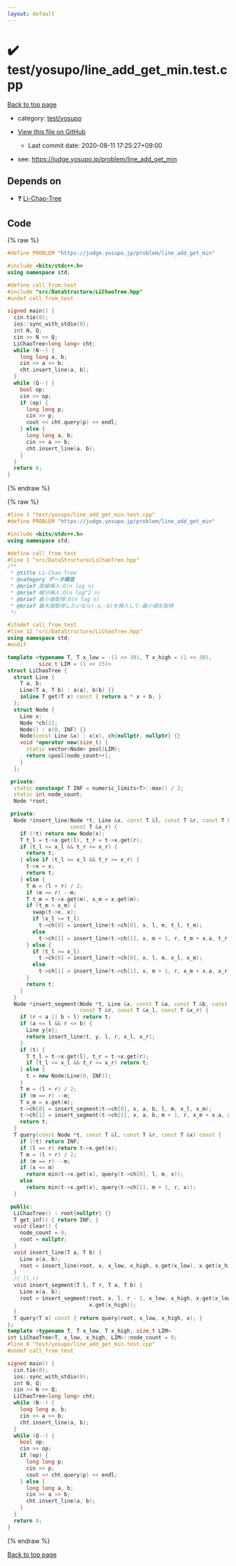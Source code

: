 ```yaml
---
layout: default
---
```


<!-- mathjax config similar to math.stackexchange -->
<script type="text/javascript" async
  src="https://cdnjs.cloudflare.com/ajax/libs/mathjax/2.7.5/MathJax.js?config=TeX-MML-AM_CHTML">
</script>
<script type="text/x-mathjax-config">
  MathJax.Hub.Config({
    TeX: { equationNumbers: { autoNumber: "AMS" }},
    tex2jax: {
      inlineMath: [ ['$','$'] ],
      processEscapes: true
    },
    "HTML-CSS": { matchFontHeight: false },
    displayAlign: "left",
    displayIndent: "2em"
  });
</script>

<script type="text/javascript" src="https://cdnjs.cloudflare.com/ajax/libs/jquery/3.4.1/jquery.min.js"></script>
<script src="https://cdn.jsdelivr.net/npm/jquery-balloon-js@1.1.2/jquery.balloon.min.js" integrity="sha256-ZEYs9VrgAeNuPvs15E39OsyOJaIkXEEt10fzxJ20+2I=" crossorigin="anonymous"></script>
<script type="text/javascript" src="../../../assets/js/copy-button.js"></script>
<link rel="stylesheet" href="../../../assets/css/copy-button.css" />


# :heavy_check_mark: test/yosupo/line_add_get_min.test.cpp

<a href="../../../index.html">Back to top page</a>

* category: <a href="../../../index.html#0b58406058f6619a0f31a172defc0230">test/yosupo</a>
* <a href="{{ site.github.repository_url }}/blob/master/test/yosupo/line_add_get_min.test.cpp">View this file on GitHub</a>
    - Last commit date: 2020-08-11 17:25:27+09:00


* see: <a href="https://judge.yosupo.jp/problem/line_add_get_min">https://judge.yosupo.jp/problem/line_add_get_min</a>


## Depends on

* :question: <a href="../../../library/src/DataStructure/LiChaoTree.hpp.html">Li-Chao-Tree</a>


## Code

<a id="unbundled"></a>
{% raw %}
```cpp
#define PROBLEM "https://judge.yosupo.jp/problem/line_add_get_min"

#include <bits/stdc++.h>
using namespace std;

#define call_from_test
#include "src/DataStructure/LiChaoTree.hpp"
#undef call_from_test

signed main() {
  cin.tie(0);
  ios::sync_with_stdio(0);
  int N, Q;
  cin >> N >> Q;
  LiChaoTree<long long> cht;
  while (N--) {
    long long a, b;
    cin >> a >> b;
    cht.insert_line(a, b);
  }
  while (Q--) {
    bool op;
    cin >> op;
    if (op) {
      long long p;
      cin >> p;
      cout << cht.query(p) << endl;
    } else {
      long long a, b;
      cin >> a >> b;
      cht.insert_line(a, b);
    }
  }
  return 0;
}
```
{% endraw %}

<a id="bundled"></a>
{% raw %}
```cpp
#line 1 "test/yosupo/line_add_get_min.test.cpp"
#define PROBLEM "https://judge.yosupo.jp/problem/line_add_get_min"

#include <bits/stdc++.h>
using namespace std;

#define call_from_test
#line 1 "src/DataStructure/LiChaoTree.hpp"
/**
 * @title Li-Chao-Tree
 * @category データ構造
 * @brief 直線挿入:O(n log n)
 * @brief 線分挿入:O(n log^2 n)
 * @brief 最小値取得:O(n log n)
 * @brief 最大値取得したいなら(-a,-b)を挿入して-最小値を取得
 */

#ifndef call_from_test
#line 12 "src/DataStructure/LiChaoTree.hpp"
using namespace std;
#endif

template <typename T, T x_low = -(1 << 30), T x_high = (1 << 30),
          size_t LIM = (1 << 23)>
struct LiChaoTree {
  struct Line {
    T a, b;
    Line(T a, T b) : a(a), b(b) {}
    inline T get(T x) const { return a * x + b; }
  };
  struct Node {
    Line x;
    Node *ch[2];
    Node() : x(0, INF) {}
    Node(const Line &x) : x(x), ch{nullptr, nullptr} {}
    void *operator new(size_t) {
      static vector<Node> pool(LIM);
      return &pool[node_count++];
    }
  };

 private:
  static constexpr T INF = numeric_limits<T>::max() / 2;
  static int node_count;
  Node *root;

 private:
  Node *insert_line(Node *t, Line &x, const T &l, const T &r, const T &x_l,
                    const T &x_r) {
    if (!t) return new Node(x);
    T t_l = t->x.get(l), t_r = t->x.get(r);
    if (t_l <= x_l && t_r <= x_r) {
      return t;
    } else if (t_l >= x_l && t_r >= x_r) {
      t->x = x;
      return t;
    } else {
      T m = (l + r) / 2;
      if (m == r) --m;
      T t_m = t->x.get(m), x_m = x.get(m);
      if (t_m > x_m) {
        swap(t->x, x);
        if (x_l >= t_l)
          t->ch[0] = insert_line(t->ch[0], x, l, m, t_l, t_m);
        else
          t->ch[1] = insert_line(t->ch[1], x, m + 1, r, t_m + x.a, t_r);
      } else {
        if (t_l >= x_l)
          t->ch[0] = insert_line(t->ch[0], x, l, m, x_l, x_m);
        else
          t->ch[1] = insert_line(t->ch[1], x, m + 1, r, x_m + x.a, x_r);
      }
      return t;
    }
  }
  Node *insert_segment(Node *t, Line &x, const T &a, const T &b, const T &l,
                       const T &r, const T &x_l, const T &x_r) {
    if (r < a || b < l) return t;
    if (a <= l && r <= b) {
      Line y{x};
      return insert_line(t, y, l, r, x_l, x_r);
    }
    if (t) {
      T t_l = t->x.get(l), t_r = t->x.get(r);
      if (t_l <= x_l && t_r <= x_r) return t;
    } else {
      t = new Node(Line(0, INF));
    }
    T m = (l + r) / 2;
    if (m == r) --m;
    T x_m = x.get(m);
    t->ch[0] = insert_segment(t->ch[0], x, a, b, l, m, x_l, x_m);
    t->ch[1] = insert_segment(t->ch[1], x, a, b, m + 1, r, x_m + x.a, x_r);
    return t;
  }
  T query(const Node *t, const T &l, const T &r, const T &x) const {
    if (!t) return INF;
    if (l == r) return t->x.get(x);
    T m = (l + r) / 2;
    if (m == r) --m;
    if (x <= m)
      return min(t->x.get(x), query(t->ch[0], l, m, x));
    else
      return min(t->x.get(x), query(t->ch[1], m + 1, r, x));
  }

 public:
  LiChaoTree() : root{nullptr} {}
  T get_inf() { return INF; }
  void clear() {
    node_count = 0;
    root = nullptr;
  }
  void insert_line(T a, T b) {
    Line x(a, b);
    root = insert_line(root, x, x_low, x_high, x.get(x_low), x.get(x_high));
  }
  // [l,r)
  void insert_segment(T l, T r, T a, T b) {
    Line x(a, b);
    root = insert_segment(root, x, l, r - 1, x_low, x_high, x.get(x_low),
                          x.get(x_high));
  }
  T query(T x) const { return query(root, x_low, x_high, x); }
};
template <typename T, T x_low, T x_high, size_t LIM>
int LiChaoTree<T, x_low, x_high, LIM>::node_count = 0;
#line 8 "test/yosupo/line_add_get_min.test.cpp"
#undef call_from_test

signed main() {
  cin.tie(0);
  ios::sync_with_stdio(0);
  int N, Q;
  cin >> N >> Q;
  LiChaoTree<long long> cht;
  while (N--) {
    long long a, b;
    cin >> a >> b;
    cht.insert_line(a, b);
  }
  while (Q--) {
    bool op;
    cin >> op;
    if (op) {
      long long p;
      cin >> p;
      cout << cht.query(p) << endl;
    } else {
      long long a, b;
      cin >> a >> b;
      cht.insert_line(a, b);
    }
  }
  return 0;
}

```
{% endraw %}

<a href="../../../index.html">Back to top page</a>

